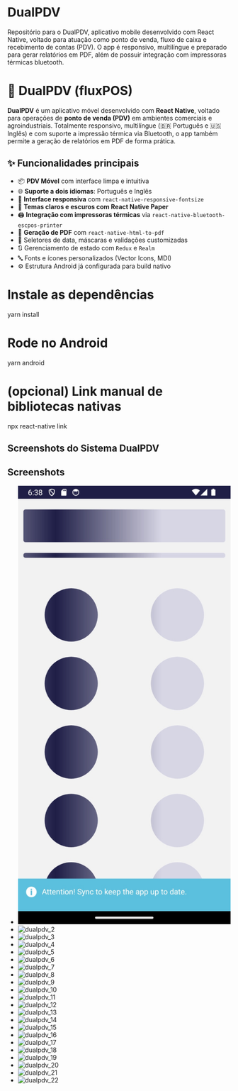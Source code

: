 # DualPDV
Repositório para o DualPDV, aplicativo mobile desenvolvido com React Native, voltado para atuação como ponto de venda, fluxo de caixa e recebimento de contas (PDV). O app é responsivo, multilíngue e preparado para gerar relatórios em PDF, além de possuir integração com impressoras térmicas bluetooth.
# 🧾 DualPDV (fluxPOS)

**DualPDV** é um aplicativo móvel desenvolvido com **React Native**, voltado para operações de **ponto de venda (PDV)** em ambientes comerciais e agroindustriais. Totalmente responsivo, multilíngue (🇧🇷 Português e 🇺🇸 Inglês) e com suporte a impressão térmica via Bluetooth, o app também permite a geração de relatórios em PDF de forma prática.

## ✨ Funcionalidades principais

- 📦 **PDV Móvel** com interface limpa e intuitiva
- 🌐 **Suporte a dois idiomas**: Português e Inglês
- 📱 **Interface responsiva** com `react-native-responsive-fontsize`
- 🎨 **Temas claros e escuros com React Native Paper**
- 🖨️ **Integração com impressoras térmicas** via `react-native-bluetooth-escpos-printer`
- 🧾 **Geração de PDF** com `react-native-html-to-pdf`
- 📆 Seletores de data, máscaras e validações customizadas
- 🔃 Gerenciamento de estado com `Redux` e `Realm`
- 🔤 Fonts e ícones personalizados (Vector Icons, MDI)
- ⚙️ Estrutura Android já configurada para build nativo

# Instale as dependências
yarn install

# Rode no Android
yarn android

# (opcional) Link manual de bibliotecas nativas
npx react-native link

## Screenshots do Sistema DualPDV

## Screenshots

- ![dualpdv_1](src/screenshots/dualpdv_1.jpeg)
- ![dualpdv_2](screenshots/dualpdv_2.jpeg)
- ![dualpdv_3](screenshots/dualpdv_3.jpeg)
- ![dualpdv_4](screenshots/dualpdv_4.jpeg)
- ![dualpdv_5](screenshots/dualpdv_5.jpeg)
- ![dualpdv_6](screenshots/dualpdv_6.jpeg)
- ![dualpdv_7](screenshots/dualpdv_7.jpeg)
- ![dualpdv_8](screenshots/dualpdv_8.jpeg)
- ![dualpdv_9](screenshots/dualpdv_9.jpeg)
- ![dualpdv_10](screenshots/dualpdv_10.jpeg)
- ![dualpdv_11](screenshots/dualpdv_11.jpeg)
- ![dualpdv_12](screenshots/dualpdv_12.jpeg)
- ![dualpdv_13](screenshots/dualpdv_13.jpeg)
- ![dualpdv_14](screenshots/dualpdv_14.jpeg)
- ![dualpdv_15](screenshots/dualpdv_15.jpeg)
- ![dualpdv_16](screenshots/dualpdv_16.jpeg)
- ![dualpdv_17](screenshots/dualpdv_17.jpeg)
- ![dualpdv_18](screenshots/dualpdv_18.jpeg)
- ![dualpdv_19](screenshots/dualpdv_19.jpeg)
- ![dualpdv_20](screenshots/dualpdv_20.jpeg)
- ![dualpdv_21](screenshots/dualpdv_21.jpeg)
- ![dualpdv_22](screenshots/dualpdv_22.jpeg)
